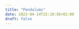 ```yaml
---
title: "Pendulums"
date: 2023-04-14T15:10:56+01:00
draft: false
---
```


<div id="pend-parent" style="width: 100%; height: auto;"></div>
<script src="https://cdn.jsdelivr.net/npm/p5@1.4.0/lib/p5.js"></script> <!-- load p5.js from CDN--> 
<script src="/scripts/phys/pend/pend.js"></script>
